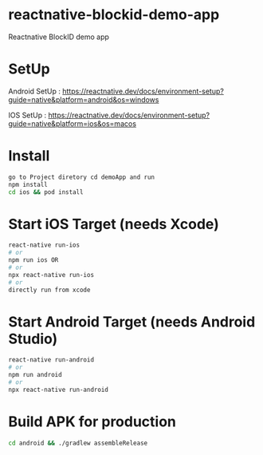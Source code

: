 # reactnative-blockid-demo-app
Reactnative BlockID demo app

# SetUp

Android SetUp : https://reactnative.dev/docs/environment-setup?guide=native&platform=android&os=windows

IOS SetUp : https://reactnative.dev/docs/environment-setup?guide=native&platform=ios&os=macos


# Install
```bash
go to Project diretory cd demoApp and run
npm install
cd ios && pod install
```

# Start iOS Target (needs Xcode)
```bash
react-native run-ios
# or
npm run ios OR
# or
npx react-native run-ios
# or
directly run from xcode
```

# Start Android Target (needs Android Studio)
```bash
react-native run-android
# or
npm run android
# or
npx react-native run-android
```

# Build APK for production
```bash
cd android && ./gradlew assembleRelease
```
